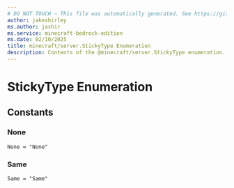 ```yaml
---
# DO NOT TOUCH — This file was automatically generated. See https://github.com/mojang/minecraftapidocsgenerator to modify descriptions, examples, etc.
author: jakeshirley
ms.author: jashir
ms.service: minecraft-bedrock-edition
ms.date: 02/10/2025
title: minecraft/server.StickyType Enumeration
description: Contents of the @minecraft/server.StickyType enumeration.
---
```

# StickyType Enumeration

## Constants
### **None**
`None = "None"`
### **Same**
`Same = "Same"`
